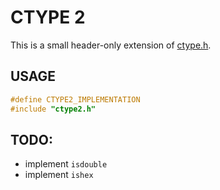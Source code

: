 # CTYPE 2

This is a small header-only extension of [ctype.h](https://cplusplus.com/reference/cctype/).

## USAGE

```c
#define CTYPE2_IMPLEMENTATION
#include "ctype2.h"
```

## TODO:

* implement `isdouble`
* implement `ishex`